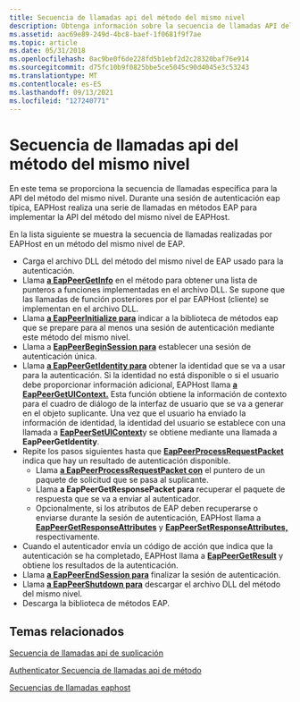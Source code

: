 ```yaml
---
title: Secuencia de llamadas api del método del mismo nivel
description: Obtenga información sobre la secuencia de llamadas API del método del mismo nivel. Vea una lista que muestra la secuencia de llamadas realizadas por un EAPHost en un método del mismo nivel de EAP.
ms.assetid: aac69e89-249d-4bc8-baef-1f0681f9f7ae
ms.topic: article
ms.date: 05/31/2018
ms.openlocfilehash: 0ac9be0f6de228fd5b1ebf2d2c28320baf76e914
ms.sourcegitcommit: d75fc10b9f0825bbe5ce5045c90d4045e3c53243
ms.translationtype: MT
ms.contentlocale: es-ES
ms.lasthandoff: 09/13/2021
ms.locfileid: "127240771"
---
```

# <a name="peer-method-api-call-sequence"></a>Secuencia de llamadas api del método del mismo nivel

En este tema se proporciona la secuencia de llamadas específica para la API del método del mismo nivel. Durante una sesión de autenticación eap típica, EAPHost realiza una serie de llamadas en métodos EAP para implementar la API del método del mismo nivel de EAPHost.

En la lista siguiente se muestra la secuencia de llamadas realizadas por EAPHost en un método del mismo nivel de EAP.

-   Carga el archivo DLL del método del mismo nivel de EAP usado para la autenticación.
-   Llama [**a EapPeerGetInfo**](/previous-versions/windows/desktop/api/eapmethodpeerapis/nf-eapmethodpeerapis-eappeergetinfo) en el método para obtener una lista de punteros a funciones implementadas en el archivo DLL. Se supone que las llamadas de función posteriores por el par EAPHost (cliente) se implementan en el archivo DLL.
-   Llama [**a EapPeerInitialize para**](/previous-versions/windows/desktop/api/eapmethodpeerapis/nf-eapmethodpeerapis-eappeerinitialize) indicar a la biblioteca de métodos eap que se prepare para al menos una sesión de autenticación mediante este método del mismo nivel.
-   Llama a [**EapPeerBeginSession para**](/previous-versions/windows/desktop/api/eapmethodpeerapis/nf-eapmethodpeerapis-eappeerbeginsession) establecer una sesión de autenticación única.
-   Llama [**a EapPeerGetIdentity para**](/previous-versions/windows/desktop/api/eapmethodpeerapis/nf-eapmethodpeerapis-eappeergetidentity) obtener la identidad que se va a usar para la autenticación. Si la identidad no está disponible o si el usuario debe proporcionar información adicional, EAPHost llama [ **a EapPeerGetUIContext.**](/previous-versions/windows/desktop/api/eapmethodpeerapis/nf-eapmethodpeerapis-eappeergetuicontext) Esta función obtiene la información de contexto para el cuadro de diálogo de la interfaz de usuario que se va a generar en el objeto suplicante. Una vez que el usuario ha enviado la información de identidad, la identidad del usuario se establece con una llamada a [**EapPeerSetUIContext**](/previous-versions/windows/desktop/api/eapmethodpeerapis/nf-eapmethodpeerapis-eappeersetuicontext)y se obtiene mediante una llamada a **EapPeerGetIdentity**.
-   Repite los pasos siguientes hasta que [**EapPeerProcessRequestPacket**](/previous-versions/windows/desktop/api/eapmethodpeerapis/nf-eapmethodpeerapis-eappeerprocessrequestpacket) indica que hay un resultado de autenticación disponible.
    -   Llama [**a EapPeerProcessRequestPacket con**](/previous-versions/windows/desktop/api/eapmethodpeerapis/nf-eapmethodpeerapis-eappeerprocessrequestpacket) el puntero de un paquete de solicitud que se pasa al suplicante.
    -   Llama **a EapPeerGetResponsePacket para** recuperar el paquete de respuesta que se va a enviar al autenticador.
    -   Opcionalmente, si los atributos de EAP deben recuperarse o enviarse durante la sesión de autenticación, EAPHost llama a [**EapPeerGetResponseAttributes**](/previous-versions/windows/desktop/api/eapmethodpeerapis/nf-eapmethodpeerapis-eappeergetresponseattributes) y [**EapPeerSetResponseAttributes,**](/previous-versions/windows/desktop/api/eapmethodpeerapis/nf-eapmethodpeerapis-eappeersetresponseattributes) respectivamente.
-   Cuando el autenticador envía un código de acción que indica que la autenticación se ha completado, EAPHost llama a [**EapPeerGetResult**](/previous-versions/windows/desktop/api/eapmethodpeerapis/nf-eapmethodpeerapis-eappeergetresult) y obtiene los resultados de la autenticación.
-   Llama [**a EapPeerEndSession para**](/previous-versions/windows/desktop/api/eapmethodpeerapis/nf-eapmethodpeerapis-eappeerendsession) finalizar la sesión de autenticación.
-   Llama [**a EapPeerShutdown para**](/previous-versions/windows/desktop/api/eapmethodpeerapis/nf-eapmethodpeerapis-eappeershutdown) descargar el archivo DLL del método del mismo nivel.
-   Descarga la biblioteca de métodos EAP.

## <a name="related-topics"></a>Temas relacionados

<dl> <dt>

[Secuencia de llamadas api de suplicación](supplicant-api-call-sequence.md)
</dt> <dt>

[Authenticator Secuencia de llamadas api de método](authenticator-method-api-call-sequence.md)
</dt> <dt>

[Secuencias de llamadas eaphost](about-eaphost-call-sequences.md)
</dt> </dl>

 

 




